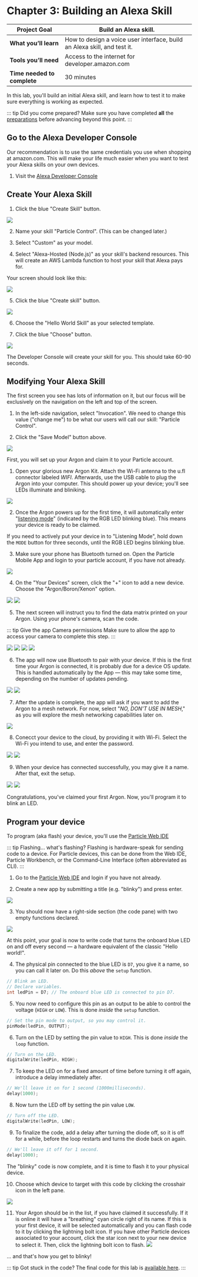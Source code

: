 # Chapter 3: Building an Alexa Skill

| **Project Goal**            | Build an Alexa skill.                                                                                        |
| --------------------------- | ------------------------------------------------------------------------------------------------------------------------------------------------------------------------- |
| **What you’ll learn**       | How to design a voice user interface, build an Alexa skill, and test it. |
| **Tools you’ll need**       | Access to the internet for developer.amazon.com                                                                                                            |
| **Time needed to complete** | 30 minutes                                                                                                                                                                |

In this lab, you'll build an initial Alexa skill, and learn how to test it to make sure everything is working as expected.

::: tip Did you come prepared?
Make sure you have completed **all** the [preparations](README.md) before advancing beyond this point.
:::

## Go to the Alexa Developer Console

Our recommendation is to use the same credentials you use when shopping at amazon.com.  This will make your life much easier when you want to test your Alexa skills on your own devices.

1. Visit the [Alexa Developer Console](https://developer.amazon.com/alexa/console/ask)

## Create Your Alexa Skill

1. Click the blue "Create Skill" button.

![](./images/03/alexa_create_skill_button.png)

2. Name your skill "Particle Control".  (This can be changed later.)

3. Select "Custom" as your model.

4. Select "Alexa-Hosted (Node.js)" as your skill's backend resources.  This will create an AWS Lambda function to host your skill that Alexa pays for.

Your screen should look like this:

![](./images/03/alexa_create_skill_screen.png)

5. Click the blue "Create skill" button.

![](./images/03/alexa_create_skill_button_2.png)

6. Choose the "Hello World Skill" as your selected template.

7. Click the blue "Choose" button.

![](./images/03/alexa_choose_button.png)

The Developer Console will create your skill for you.  This should take 60-90 seconds.

## Modifying Your Alexa Skill

The first screen you see has lots of information on it, but our focus will be exclusively on the navigation on the left and top of the screen.

1. In the left-side navigation, select "Invocation".  We need to change this value ("change me") to be what our users will call our skill: "Particle Control".

2. Click the "Save Model" button above.

![](./images/03/alexa_save_model_button.png)

First, you will set up your Argon and claim it to your Particle account.

1. Open your glorious new Argon Kit. Attach the Wi-Fi antenna to the u.fl connector labeled _WIFI_. Afterwards, use the USB cable to plug the Argon into your computer. This should power up your device; you'll see LEDs illuminate and bliniking.

![](./images/01/Argon-plugged-in.jpg)

2. Once the Argon powers up for the first time, it will automatically enter "[listening mode](https://docs.particle.io/tutorials/device-os/led/argon/#listening-mode)" (indicated by the RGB LED blinking blue). This means your device is ready to be claimed.

If you need to actively put your device in to "Listening Mode", hold down the `MODE` button for three seconds, until the RGB LED begins blinking blue.

3. Make sure your phone has Bluetooth turned on. Open the Particle Mobile App and login to your particle account, if you have not already.

![](./images/01/app-login-filled.png)

4.  On the "Your Devices" screen, click the "+" icon to add a new device. Choose the "Argon/Boron/Xenon" option.

<img src="./images/01/app-your-devices-empty.png" class="two-per-line" />
<img src="./images/01/app-add-device.png" class="two-per-line" />

5.  The next screen will instruct you to find the data matrix printed on your Argon. Using your phone's camera, scan the code. 

::: tip Give the app Camera permissions
Make sure to allow the app to access your camera to complete this step.
::: 

<img src="./images/01/app-argon-scan-sticker.png" class="two-per-line" />
<img src="./images/01/app-argon-scan-sticker2.png" class="two-per-line" />

<img src="./images/01/app-argon-get-ready.png" class="two-per-line" />
<img src="./images/01/app-argon-paired.png" class="two-per-line" />

6. The app will now use Bluetooth to pair with your device. If this is the first time your Argon is connected, it is probably due for a device OS update. This is handled automatically by the App — this may take some time, depending on the number of updates pending.

<img src="./images/01/app-update-device-os.png" class="two-per-line" />
<img src="./images/01/app-updating-device-os.jpg" class="two-per-line" />

7. After the update is complete, the <!--Argon will return to listening mode (blinking blue) and the-->app will ask if you want to add the Argon to a mesh network. For now, select "_NO, DON'T USE IN MESH_," as you will explore the mesh networking capabilities later on.

![](./images/01/app-argon-use-in-mesh.png)

8. Conecct your device to the cloud, by providing it with Wi-Fi. Select the Wi-Fi you intend to use, and enter the password.

<img src="./images/01/app-argon-choose-wifi.png" class="two-per-line" />
<img src="./images/01/app-argon-connecting-to-cloud.png" class="two-per-line" />

9. When your device has connected successfully, you may give it a name. After that, exit the setup.

<img src="./images/01/app-argon-give-name.png" class="two-per-line" />
<img src="./images/01/app-lets-get-building.png" class="two-per-line" />

Congratulations, you've claimed your first Argon. Now, you'll program it to blink an LED.

## Program your device

To program (aka flash) your device, you'll use the [Particle Web IDE](https://build.particle.io/build/)

::: tip Flashing... what's flashing?
Flashing is hardware-speak for sending code to a device. For Particle devices, this can be done from the Web IDE, Particle Workbench, or the Command-Line Interface (often abbreviated as CLI).
:::

1. Go to the [Particle Web IDE](https://build.particle.io/build/) and login if you have not already.

2. Create a new app by submitting a title (e.g. "blinky") and press enter.

![](./images/01/webide-new-app.png)

3. You should now have a right-side section (the code pane) with two empty functions declared.

![](./images/01/webide-empty-app.png)

At this point, your goal is now to write code that turns the onboard blue LED on and off every second — a hardware equivalent of the classic "Hello world!".

4. The physical pin connected to the blue LED is `D7`, you give it a name, so you can call it later on. Do this _above_ the `setup` function.

```cpp
// Blink an LED.
// Declare variables.
int ledPin = D7; // The onboard blue LED is connected to pin D7.
```

5. You now need to configure this pin as an output to be able to control the voltage (`HIGH` or `LOW`). This is done _inside_ the `setup` function.

```cpp
// Set the pin mode to output, so you may control it.
pinMode(ledPin, OUTPUT);
```

6. Turn on the LED by setting the pin value to `HIGH`. This is done _inside_ the `loop` function.

```cpp
// Turn on the LED.
digitalWrite(ledPin, HIGH);
```

7. To keep the LED on for a fixed amount of time before turning it off again, introduce a delay immediately after.

```cpp
// We'll leave it on for 1 second (1000milliseconds).
delay(1000);
```

8. Now turn the LED off by setting the pin value `LOW`.

```cpp
// Turn off the LED.
digitalWrite(ledPin, LOW);
```

9. To finalize the code, add a delay after turning the diode off, so it is off for a while, before the loop restarts and turns the diode back on again.

```cpp
// We'll leave it off for 1 second.
delay(1000);
```

The "blinky" code is now complete, and it is time to flash it to your physical device.

10. Choose which device to target with this code by clicking the crosshair icon in the left pane.

![](./images/01/webide-devices.png)

11. Your Argon should be in the list, if you have claimed it successfully. If it is online it will have a "breathing" cyan circle right of its name. If this is your first device, it will be selected automatically and you can flash code to it by clicking the lightning bolt icon. If you have other Particle devices associated to your account, click the star icon next to your new device to select it. Then, click the lightning bolt icon to flash.
    ![](./images/01/webide-device-list.png)

... and that's how you get to blinky!

::: tip Got stuck in the code?
The final code for this lab is [available here](https://go.particle.io/shared_apps/5bfefd038bf964af88000409).
:::
